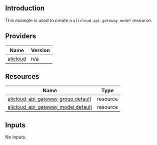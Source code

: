 <!-- BEGIN_TF_DOCS -->
## Introduction

This example is used to create a `alicloud_api_gateway_model` resource.

## Providers

| Name | Version |
|------|---------|
| <a name="provider_alicloud"></a> [alicloud](#provider\_alicloud) | n/a |

## Resources

| Name | Type |
|------|------|
| [alicloud_api_gateway_group.default](https://registry.terraform.io/providers/aliyun/alicloud/latest/docs/resources/api_gateway_group) | resource |
| [alicloud_api_gateway_model.default](https://registry.terraform.io/providers/aliyun/alicloud/latest/docs/resources/api_gateway_model) | resource |

## Inputs

No inputs.
<!-- END_TF_DOCS -->    
